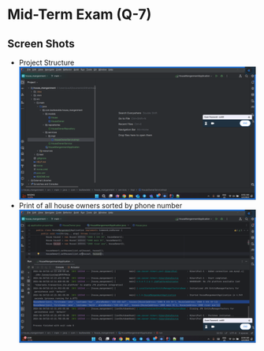 # Mid-Term Exam (Q-7)

## Screen Shots

- Project Structure
![structure.png](screenshots/structure.png)
- Print of all house owners sorted by phone number
![result.png](screenshots/result.png)

